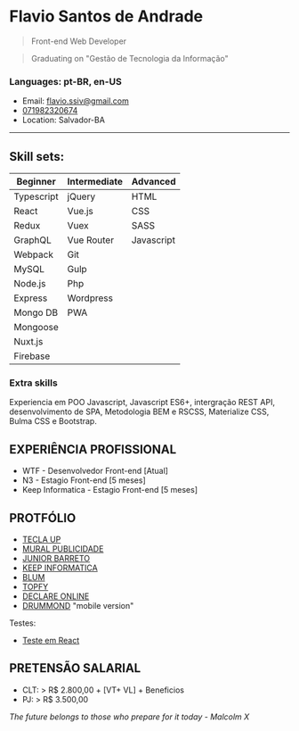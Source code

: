 # Flavio Santos de Andrade

> Front-end Web Developer

> Graduating on "Gestão de Tecnologia da Informação"

### Languages: pt-BR, en-US

- Email: flavio.ssiv@gmail.com
- [071982320674](https://api.whatsapp.com/send?1=pt_BR&phone=5571982320674)
- Location: Salvador-BA

---

## Skill sets:

<!-- > Subtitle: B - Beginner, I - Intermediate and A - Advanced -->

| Beginner   | Intermediate | Advanced   |
| ---------- | ------------ | ---------- |
| Typescript | jQuery       | HTML       |
| React      | Vue.js       | CSS        |
| Redux      | Vuex         | SASS       |
| GraphQL    | Vue Router   | Javascript |
| Webpack    | Git          |            |
| MySQL      | Gulp         |            |
| Node.js    | Php          |            |
| Express    | Wordpress    |            |
| Mongo DB   | PWA          |            |
| Mongoose   |              |            |
| Nuxt.js    |              |            |
| Firebase   |              |            |

### Extra skills

Experiencia em POO Javascript, Javascript ES6+, intergração REST API, desenvolvimento de SPA, Metodologia BEM e RSCSS, Materialize CSS, Bulma CSS e Bootstrap.

## EXPERIÊNCIA PROFISSIONAL

- WTF - Desenvolvedor Front-end [Atual]
- N3 - Estagio Front-end [5 meses]
- Keep Informatica - Estagio Front-end [5 meses]

## PROTFÓLIO

- [TECLA UP](https://teclaup.com/)
- [MURAL PUBLICIDADE](http://www.muralpublicidade.com.br/v4/)
- [JUNIOR BARRETO](https://jrbarreto.com.br/)
- [KEEP INFORMATICA](http://www.keepinformatica.com.br/)
- [BLUM](http://www.blumdh.com.br/)
- [TOPFY](http://topfy.net.br/)
- [DECLARE ONLINE](http://declareonline.com.br)
- [DRUMMOND](http://drummondpar.com) "mobile version"

Testes:

- [Teste em React](https://fsassiv.github.io/fluent/)

## PRETENSÃO SALARIAL

- CLT: > R\$ 2.800,00 + [VT+ VL] + Beneficios
- PJ: > R\$ 3.500,00

_The future belongs to those who prepare for it today - Malcolm X_
